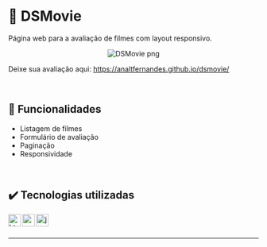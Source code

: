 # :popcorn: DSMovie

Página web para a avaliação de filmes com layout responsivo.

<div align=center>
 
  ![DSMovie png](https://user-images.githubusercontent.com/97851922/203857805-bff76850-f082-4801-9cf8-4684b5ddc4f5.png)
  
</div>

Deixe sua avaliação aqui: https://analtfernandes.github.io/dsmovie/

<br />

## :hammer: Funcionalidades
- Listagem de filmes
- Formulário de avaliação
- Paginação
- Responsividade

<br />

## :heavy_check_mark: Tecnologias utilizadas
<img align="left" alt="html" height="25px" src="https://img.shields.io/badge/-HTML-red?logo=html5&logoColor=white" />
<img align="left" alt="css" height="25px" src="https://img.shields.io/badge/-CSS-blue?logo=css3&logoColor=white" />
<img align="left" alt="javascript" height="25px" src="https://img.shields.io/badge/-JavaScript-yellow?logo=javascript&logoColor=white" />


<br />
<br />

---
